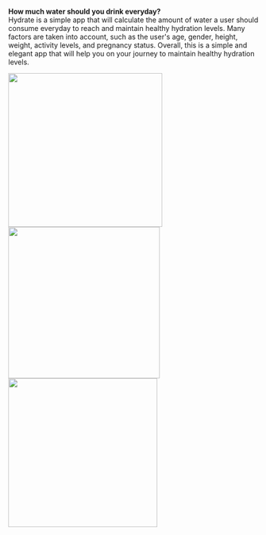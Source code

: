 **How much water should you drink everyday?**  
Hydrate is a simple app that will calculate
the amount of water a user should consume everyday to reach and maintain healthy
hydration levels. Many factors are taken into account, such as the user's age, gender, height,
weight, activity levels, and pregnancy status. Overall, this is a simple and elegant app that will
help you on your journey to maintain healthy hydration levels.

<p float="left">
  <img src="https://github.com/joanna985/Hydrate/assets/66742170/9456a766-e5e6-4bf3-afd7-e773bcd7e05d" width="310" />
  <img src="https://github.com/joanna985/Hydrate/assets/66742170/799a442d-83ee-4000-8f38-1df442b6552c" width="305" /> 
  <img src="https://github.com/joanna985/Hydrate/assets/66742170/20b75f66-84bd-41f2-91b0-155078f157e5" width="300" />
</p>
